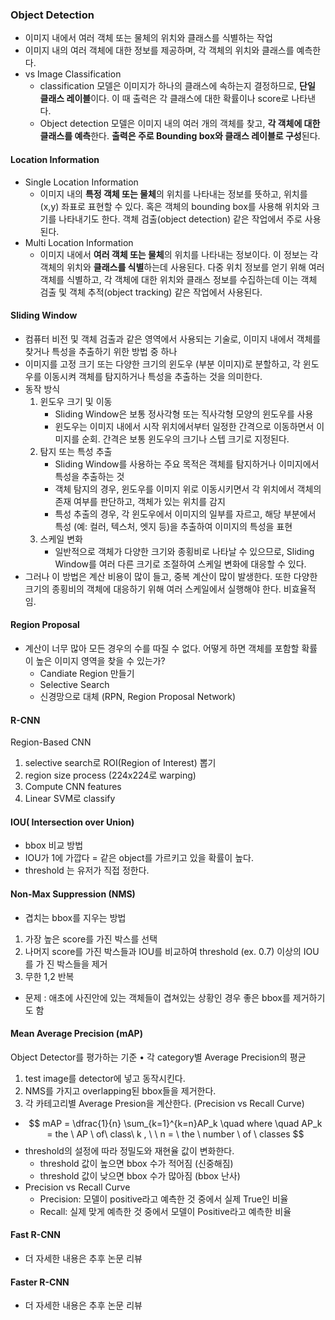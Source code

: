 ### Object Detection
* 이미지 내에서 여러 객체 또는 물체의 위치와 클래스를 식별하는 작업
* 이미지 내의 여러 객체에 대한 정보를 제공하며, 각 객체의 위치와 클래스를 예측한다.
* vs Image Classification
  * classification 모델은 이미지가 하나의 클래스에 속하는지 결정하므로, **단일 클래스 레이블**이다. 이 때 출력은 각 클래스에 대한 확률이나 score로 나타낸다.
  * Object detection 모델은 이미지 내의 여러 개의 객체를 찾고, **각 객체에 대한 클래스를 예측**한다. **출력은 주로 Bounding box와 클래스 레이블로 구성**된다.
  
#### Location Information
* Single Location Information
  * 이미지 내의 **특정 객체 또는 물체**의 위치를 나타내는 정보를 뜻하고, 위치를 (x,y) 좌표로 표현할 수 있다. 혹은 객체의 bounding box를 사용해 위치와 크기를 나타내기도 한다. 객체 검출(object detection) 같은 작업에서 주로 사용된다.
* Multi Location Information
  * 이미지 내에서 **여러 객체 또는 물체**의 위치를 나타내는 정보이다. 이 정보는 각 객체의 위치와 **클래스를 식별**하는데 사용된다. 다중 위치 정보를 얻기 위해 여러 객체를 식별하고, 각 객체에 대한 위치와 클래스 정보를 수집하는데 이는 객체 검출 및 객체 추적(object tracking) 같은 작업에서 사용된다.


#### Sliding Window
* 컴퓨터 비전 및 객체 검출과 같은 영역에서 사용되는 기술로, 이미지 내에서 객체를 찾거나 특성을 추출하기 위한 방법 중 하나
* 이미지를 고정 크기 또는 다양한 크기의 윈도우 (부분 이미지)로 분할하고, 각 윈도우를 이동시켜 객체를 탐지하거나 특성을 추출하는 것을 의미한다.
* 동작 방식
  1. 윈도우 크기 및 이동
     *  Sliding Window은 보통 정사각형 또는 직사각형 모양의 윈도우를 사용
     *  윈도우는 이미지 내에서 시작 위치에서부터 일정한 간격으로 이동하면서 이미지를 순회. 간격은 보통 윈도우의 크기나 스텝 크기로 지정된다.
  2. 탐지 또는 특성 추출
     * Sliding Window를 사용하는 주요 목적은 객체를 탐지하거나 이미지에서 특성을 추출하는 것
     * 객체 탐지의 경우, 윈도우를 이미지 위로 이동시키면서 각 위치에서 객체의 존재 여부를 판단하고, 객체가 있는 위치를 감지
     * 특성 추출의 경우, 각 윈도우에서 이미지의 일부를 자르고, 해당 부분에서 특성 (예: 컬러, 텍스처, 엣지 등)을 추출하여 이미지의 특성을 표현
  3. 스케일 변화
     * 일반적으로 객체가 다양한 크기와 종횡비로 나타날 수 있으므로, Sliding Window를 여러 다른 크기로 조절하여 스케일 변화에 대응할 수 있다.
* 그러나 이 방법은 계산 비용이 많이 들고, 중복 계산이 많이 발생한다. 또한 다양한 크기의 종횡비의 객체에 대응하기 위해 여러 스케일에서 실행해야 한다. 비효율적임.

#### Region Proposal
* 계산이 너무 많아 모든 경우의 수를 따질 수 없다. 어떻게 하면 객체를 포함할 확률이 높은 이미지 영역을 찾을 수 있는가?
  * Candiate Region 만들기
  * Selective Search
  * 신경망으로 대체 (RPN, Region Proposal Network)

#### R-CNN
Region-Based CNN
1. selective search로 ROI(Region of Interest) 뽑기
2. region size process (224x224로 warping)
3. Compute CNN features
4. Linear SVM로 classify

#### IOU( Intersection over Union)
* bbox 비교 방법
* IOU가 1에 가깝다 = 같은 object를 가르키고 있을 확률이 높다.
* threshold 는 유저가 직접 정한다.

#### Non-Max Suppression (NMS)
* 겹치는 bbox를 지우는 방법
1) 가장 높은 score를 가진 박스를 선택
2) 나머지 score를 가진 박스들과 IOU를 비교하여 threshold (ex. 0.7) 이상의 IOU를 가
진 박스들을 제거
3) 무한 1,2 반복
* 문제 : 애초에 사진안에 있는 객체들이 겹쳐있는 상황인 경우 좋은 bbox를 제거하기도 함
#### Mean Average Precision (mAP)
Object Detector를 평가하는 기준
• 각 category별 Average Precision의 평균
 1) test image를 detector에 넣고 동작시킨다.
 2) NMS를 가지고 overlapping된 bbox들을 제거한다.
 3) 각 카테고리별 Average Presion을 계산한다. (Precision vs Recall Curve)
 * $$ mAP = \dfrac{1}{n} \sum_{k=1}^{k=n}AP_k \quad where \quad AP_k = the \ AP \ of\  class\  k , \ \ n = \ the \ number \ of \  classes $$ 
* threshold의 설정에 따라 정밀도와 재현율 값이 변화한다.
  * threshold 값이 높으면 bbox 수가 적어짐 (신중해짐)
  * threshold 값이 낮으면 bbox 수가 많아짐 (bbox 난사)
* Precision vs Recall Curve 
    * Precision: 모델이 positive라고 예측한 것 중에서 실제 True인 비율
    * Recall: 실제 맞게 예측한 것 중에서 모델이 Positive라고 예측한 비율
#### Fast R-CNN
* 더 자세한 내용은 추후 논문 리뷰
#### Faster R-CNN
* 더 자세한 내용은 추후 논문 리뷰
